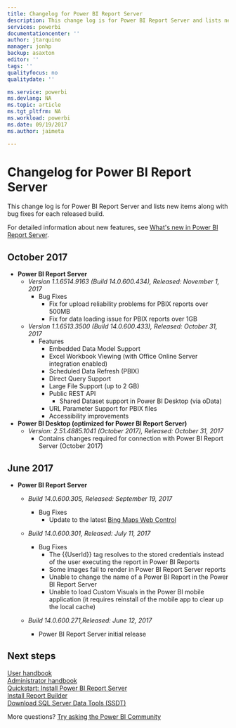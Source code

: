 ```yaml
---
title: Changelog for Power BI Report Server
description: This change log is for Power BI Report Server and lists new items along with bug fixes for each released build.
services: powerbi
documentationcenter: ''
author: jtarquino
manager: jonhp
backup: asaxton
editor: ''
tags: ''
qualityfocus: no
qualitydate: ''

ms.service: powerbi
ms.devlang: NA
ms.topic: article
ms.tgt_pltfrm: NA
ms.workload: powerbi
ms.date: 09/19/2017
ms.author: jaimeta

---
```

# Changelog for Power BI Report Server
This change log is for Power BI Report Server and lists new items along with bug fixes for each released build.

For detailed information about new features, see [What's new in Power BI Report Server](whats-new.md).

## October 2017
* **Power BI Report Server**
  * *Version 1.1.6514.9163 (Build 14.0.600.434), Released: November 1, 2017*
    * Bug Fixes
      * Fix for upload reliability problems for PBIX reports over 500MB
      * Fix for data loading issue for PBIX reports over 1GB
  * *Version 1.1.6513.3500 (Build 14.0.600.433), Released: October 31, 2017*
    * Features
      * Embedded Data Model Support
      * Excel Workbook Viewing (with Office Online Server integration enabled)
      * Scheduled Data Refresh (PBIX)
      * Direct Query Support
      * Large File Support (up to 2 GB)
      * Public REST API
        * Shared Dataset support in Power BI Desktop (via oData)
      * URL Parameter Support for PBIX files
      * Accessibility improvements
* **Power BI Desktop (optimized for Power BI Report Server)**
  * *Version: 2.51.4885.1041 (October 2017), Released: October 31, 2017*
    * Contains changes required for connection with Power BI Report Server (October 2017)

## June 2017
* **Power BI Report Server**
  
  * *Build 14.0.600.305, Released: September 19, 2017*  
    
    * Bug Fixes
      * Update to the latest [Bing Maps Web Control](https://msdn.microsoft.com/library/mt712542.aspx)
  * *Build 14.0.600.301, Released: July 11, 2017*
    
    * Bug Fixes
      * The {{UserId}} tag resolves to the stored credentials instead of the user executing the report in Power BI Reports
      * Some images fail to render in Power BI Report Server reports
      * Unable to change the name of a Power BI Report in the Power BI Report Server
      * Unable to load Custom Visuals in the Power BI mobile application (it requires reinstall of the mobile app to clear up the local cache)
  * *Build 14.0.600.271,Released: June 12, 2017*
    
    * Power BI Report Server initial release

## Next steps
[User handbook](user-handbook-overview.md)  
[Administrator handbook](admin-handbook-overview.md)  
[Quickstart: Install Power BI Report Server](quickstart-install-report-server.md)  
[Install Report Builder](https://docs.microsoft.com/sql/reporting-services/install-windows/install-report-builder)  
[Download SQL Server Data Tools (SSDT)](http://go.microsoft.com/fwlink/?LinkID=616714)

More questions? [Try asking the Power BI Community](https://community.powerbi.com/)

